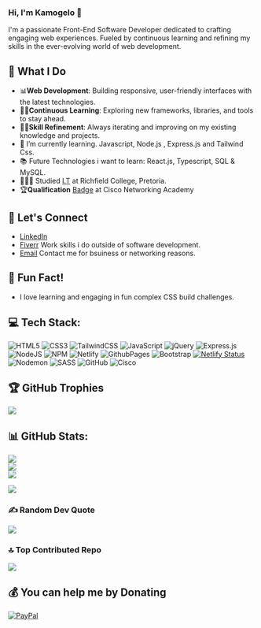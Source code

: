 ### Hi, I'm Kamogelo 👋

I'm a passionate Front-End Software Developer dedicated to crafting engaging web experiences. Fueled by continuous learning and refining my skills in the ever-evolving world of web development.

## 🌟 What I Do
- 📊**Web Development**: Building responsive, user-friendly interfaces with the latest technologies.
- 🧑‍🏫**Continuous Learning**: Exploring new frameworks, libraries, and tools to stay ahead.
- 🤹‍♂️**Skill Refinement**: Always iterating and improving on my existing knowledge and projects.
- 🌱 I’m currently learning. Javascript, Node.js , Express.js and Tailwind Css.
- 📚 Future Technologies i want to learn: React.js, Typescript, SQL & MySQL.
- 👨🏾‍🎓 Studied [I.T](https://www.richfield.ac.za/) at Richfield College, Pretoria.
- 🏆**Qualification** [Badge](https://www.credly.com/badges/3aa16c65-282a-4216-9764-8824c0255e46) at Cisco Networking Academy

## 🚀 Let's Connect
- [LinkedIn](https://www.linkedin.com/in/kamogelo-mogasoa-5021a52b1/)
- [Fiverr](https://www.fiverr.com/ekgrafx) Work skills i do outside of software development.
- [Email](mailto:ekmogasoa@gmail.com) Contact me for bsuiness or networking reasons.
  
 ## 🎉 Fun Fact!
- I love learning and engaging in fun complex CSS build challenges.

## 💻 Tech Stack:
![HTML5](https://img.shields.io/badge/html5-%23E34F26.svg?style=for-the-badge&logo=html5&logoColor=white) 
![CSS3](https://img.shields.io/badge/css3-%231572B6.svg?style=for-the-badge&logo=css3&logoColor=white) 
![TailwindCSS](https://img.shields.io/badge/tailwindcss-%2338B2AC.svg?style=for-the-badge&logo=tailwind-css&logoColor=white) 
![JavaScript](https://img.shields.io/badge/javascript-%23323330.svg?style=for-the-badge&logo=javascript&logoColor=%23F7DF1E) 
![jQuery](https://img.shields.io/badge/jquery-%230769AD.svg?style=for-the-badge&logo=jquery&logoColor=white) 
![Express.js](https://img.shields.io/badge/express.js-%23404d59.svg?style=for-the-badge&logo=express&logoColor=%2361DAFB) 
![NodeJS](https://img.shields.io/badge/node.js-6DA55F?style=for-the-badge&logo=node.js&logoColor=white)
![NPM](https://img.shields.io/badge/NPM-%23CB3837.svg?style=for-the-badge&logo=npm&logoColor=white) 
![Netlify](https://img.shields.io/badge/netlify-%23000000.svg?style=for-the-badge&logo=netlify&logoColor=#00C7B7)
![GithubPages](https://img.shields.io/badge/github%20pages-121013?style=for-the-badge&logo=github&logoColor=white)
![Bootstrap](https://img.shields.io/badge/bootstrap-%238511FA.svg?style=for-the-badge&logo=bootstrap&logoColor=white) 
[![Netlify Status](https://api.netlify.com/api/v1/badges/2a7272c8-fee9-4b3e-b1a9-29afc0e47145/deploy-status)](https://app.netlify.com/sites/kamogelodevportfolio/deploys)
![Nodemon](https://img.shields.io/badge/NODEMON-%23323330.svg?style=for-the-badge&logo=nodemon&logoColor=%BBDEAD) 
![SASS](https://img.shields.io/badge/SASS-hotpink.svg?style=for-the-badge&logo=SASS&logoColor=white) 
![GitHub](https://img.shields.io/badge/github-%23121011.svg?style=for-the-badge&logo=github&logoColor=white) 
![Cisco](https://img.shields.io/badge/cisco-%23049fd9.svg?style=for-the-badge&logo=cisco&logoColor=black)

<!-- Proudly created with GPRM ( https://gprm.itsvg.in ) -->

## 🏆 GitHub Trophies
![](https://github-profile-trophy.vercel.app/?username=Kamogelo-7&theme=radical&no-frame=false&no-bg=false&margin-w=4)

## 📊 GitHub Stats:
![](https://github-readme-stats.vercel.app/api?username=Kamogelo-7&theme=merko&hide_border=false&include_all_commits=false&count_private=false)
<br>![](https://github-readme-streak-stats.herokuapp.com/?user=Kamogelo-7&theme=merko&hide_border=false) <br/>
![](https://github-readme-stats.vercel.app/api/top-langs/?username=Kamogelo-7&theme=merko&hide_border=false&include_all_commits=false&count_private=false&layout=compact)

[![](https://visitcount.itsvg.in/api?id=Kamogelo-7&icon=0&color=3)](https://visitcount.itsvg.in)

### ✍️ Random Dev Quote
![](https://quotes-github-readme.vercel.app/api?type=horizontal&theme=merko)

### 🔝 Top Contributed Repo
![](https://github-contributor-stats.vercel.app/api?username=Kamogelo-7&limit=5&theme=radical&combine_all_yearly_contributions=true)



  ## 💰 You can help me by Donating
  [![PayPal](https://img.shields.io/badge/PayPal-00457C?style=for-the-badge&logo=paypal&logoColor=white)](https://paypal.me/Ekgrafx) 

  
<!-- Proudly created with GPRM ( https://gprm.itsvg.in ) -->
